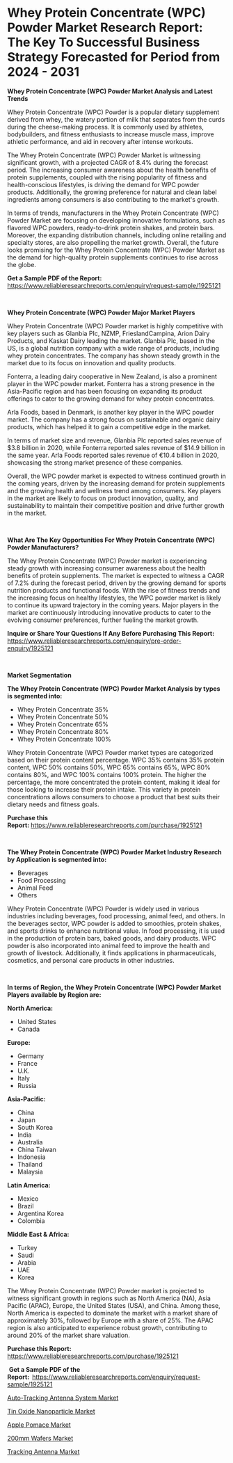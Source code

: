 <p><h1>Whey Protein Concentrate (WPC) Powder Market Research Report: The Key To Successful Business Strategy Forecasted for Period from 2024 - 2031</h1></p><p><strong>Whey Protein Concentrate (WPC) Powder Market Analysis and Latest Trends</strong></p>
<p><p>Whey Protein Concentrate (WPC) Powder is a popular dietary supplement derived from whey, the watery portion of milk that separates from the curds during the cheese-making process. It is commonly used by athletes, bodybuilders, and fitness enthusiasts to increase muscle mass, improve athletic performance, and aid in recovery after intense workouts.</p><p>The Whey Protein Concentrate (WPC) Powder Market is witnessing significant growth, with a projected CAGR of 8.4% during the forecast period. The increasing consumer awareness about the health benefits of protein supplements, coupled with the rising popularity of fitness and health-conscious lifestyles, is driving the demand for WPC powder products. Additionally, the growing preference for natural and clean label ingredients among consumers is also contributing to the market's growth.</p><p>In terms of trends, manufacturers in the Whey Protein Concentrate (WPC) Powder Market are focusing on developing innovative formulations, such as flavored WPC powders, ready-to-drink protein shakes, and protein bars. Moreover, the expanding distribution channels, including online retailing and specialty stores, are also propelling the market growth. Overall, the future looks promising for the Whey Protein Concentrate (WPC) Powder Market as the demand for high-quality protein supplements continues to rise across the globe.</p></p>
<p><strong>Get a Sample PDF of the Report:&nbsp;</strong> <a href="https://www.reliableresearchreports.com/enquiry/request-sample/1925121">https://www.reliableresearchreports.com/enquiry/request-sample/1925121</a></p>
<p>&nbsp;</p>
<p><strong>Whey Protein Concentrate (WPC) Powder Major Market Players</strong></p>
<p><p>Whey Protein Concentrate (WPC) Powder market is highly competitive with key players such as Glanbia PIc, NZMP, FrieslandCampina, Arion Dairy Products, and Kaskat Dairy leading the market. Glanbia PIc, based in the US, is a global nutrition company with a wide range of products, including whey protein concentrates. The company has shown steady growth in the market due to its focus on innovation and quality products.</p><p>Fonterra, a leading dairy cooperative in New Zealand, is also a prominent player in the WPC powder market. Fonterra has a strong presence in the Asia-Pacific region and has been focusing on expanding its product offerings to cater to the growing demand for whey protein concentrates.</p><p>Arla Foods, based in Denmark, is another key player in the WPC powder market. The company has a strong focus on sustainable and organic dairy products, which has helped it to gain a competitive edge in the market.</p><p>In terms of market size and revenue, Glanbia PIc reported sales revenue of $3.8 billion in 2020, while Fonterra reported sales revenue of $14.9 billion in the same year. Arla Foods reported sales revenue of €10.4 billion in 2020, showcasing the strong market presence of these companies.</p><p>Overall, the WPC powder market is expected to witness continued growth in the coming years, driven by the increasing demand for protein supplements and the growing health and wellness trend among consumers. Key players in the market are likely to focus on product innovation, quality, and sustainability to maintain their competitive position and drive further growth in the market.</p></p>
<p>&nbsp;</p>
<p><strong>What Are The Key Opportunities For Whey Protein Concentrate (WPC) Powder Manufacturers?</strong></p>
<p><p>The Whey Protein Concentrate (WPC) Powder market is experiencing steady growth with increasing consumer awareness about the health benefits of protein supplements. The market is expected to witness a CAGR of 7.2% during the forecast period, driven by the growing demand for sports nutrition products and functional foods. With the rise of fitness trends and the increasing focus on healthy lifestyles, the WPC powder market is likely to continue its upward trajectory in the coming years. Major players in the market are continuously introducing innovative products to cater to the evolving consumer preferences, further fueling the market growth.</p></p>
<p><strong>Inquire or Share Your Questions If Any Before Purchasing This Report:</strong> <a href="https://www.reliableresearchreports.com/enquiry/pre-order-enquiry/1925121">https://www.reliableresearchreports.com/enquiry/pre-order-enquiry/1925121</a></p>
<p>&nbsp;</p>
<p><strong>Market Segmentation</strong></p>
<p><strong>The Whey Protein Concentrate (WPC) Powder Market Analysis by types is segmented into:</strong></p>
<p><ul><li>Whey Protein Concentrate 35%</li><li>Whey Protein Concentrate 50%</li><li>Whey Protein Concentrate 65%</li><li>Whey Protein Concentrate 80%</li><li>Whey Protein Concentrate 100%</li></ul></p>
<p><p>Whey Protein Concentrate (WPC) Powder market types are categorized based on their protein content percentage. WPC 35% contains 35% protein content, WPC 50% contains 50%, WPC 65% contains 65%, WPC 80% contains 80%, and WPC 100% contains 100% protein. The higher the percentage, the more concentrated the protein content, making it ideal for those looking to increase their protein intake. This variety in protein concentrations allows consumers to choose a product that best suits their dietary needs and fitness goals.</p></p>
<p><strong>Purchase this Report:&nbsp;</strong><a href="https://www.reliableresearchreports.com/purchase/1925121">https://www.reliableresearchreports.com/purchase/1925121</a></p>
<p>&nbsp;</p>
<p><strong>The Whey Protein Concentrate (WPC) Powder Market Industry Research by Application is segmented into:</strong></p>
<p><ul><li>Beverages</li><li>Food Processing</li><li>Animal Feed</li><li>Others</li></ul></p>
<p><p>Whey Protein Concentrate (WPC) Powder is widely used in various industries including beverages, food processing, animal feed, and others. In the beverages sector, WPC powder is added to smoothies, protein shakes, and sports drinks to enhance nutritional value. In food processing, it is used in the production of protein bars, baked goods, and dairy products. WPC powder is also incorporated into animal feed to improve the health and growth of livestock. Additionally, it finds applications in pharmaceuticals, cosmetics, and personal care products in other industries.</p></p>
<p>&nbsp;</p>
<p><strong>In terms of Region, the Whey Protein Concentrate (WPC) Powder Market Players available by Region are:</strong></p>
<p>
    <p> <strong> North America: </strong>
        <ul>
            <li>United States</li>
            <li>Canada</li>
        </ul>
        </p> 
    <p> <strong> Europe: </strong>
        <ul>
            <li>Germany</li>
            <li>France</li>
            <li>U.K.</li>
            <li>Italy</li>
            <li>Russia</li>
        </ul>
        </p> 
    <p> <strong> Asia-Pacific: </strong>
        <ul>
            <li>China</li>
            <li>Japan</li>
            <li>South Korea</li>
            <li>India</li>
            <li>Australia</li>
            <li>China Taiwan</li>
            <li>Indonesia</li>
            <li>Thailand</li>
            <li>Malaysia</li>
        </ul>
        </p> 
    <p> <strong> Latin America: </strong>
        <ul>
            <li>Mexico</li>
            <li>Brazil</li>
            <li>Argentina Korea</li>
            <li>Colombia</li>
        </ul>
        </p> 
    <p> <strong> Middle East & Africa: </strong>
        <ul>
            <li>Turkey</li>
            <li>Saudi</li>
            <li>Arabia</li>
            <li>UAE</li>
            <li>Korea</li>
        </ul>
    </p>
    </p>
<p><p>The Whey Protein Concentrate (WPC) Powder market is projected to witness significant growth in regions such as North America (NA), Asia Pacific (APAC), Europe, the United States (USA), and China. Among these, North America is expected to dominate the market with a market share of approximately 30%, followed by Europe with a share of 25%. The APAC region is also anticipated to experience robust growth, contributing to around 20% of the market share valuation.</p></p>
<p><strong>Purchase this Report: </strong><a href="https://www.reliableresearchreports.com/purchase/1925121">https://www.reliableresearchreports.com/purchase/1925121</a></p>
<p>&nbsp;<strong>Get a Sample PDF of the Report:&nbsp;&nbsp;</strong><a href="https://www.reliableresearchreports.com/enquiry/request-sample/1925121">https://www.reliableresearchreports.com/enquiry/request-sample/1925121</a></p>
<p><strong></strong></p>
<p><p><a href="https://military-diascia-e68.notion.site/Auto-Tracking-Antenna-System-Market-Size-Market-Trends-and-Growth-Outlook-forecasted-for-period-fr-4903443ac5e14a07b288ee88a4974711">Auto-Tracking Antenna System Market</a></p><p><a href="https://view.publitas.com/reportprime-1/tin-oxide-nanoparticle-market-size-and-examines-its-market-scope-with-a-primary-focus-on-growth-opportunities-and-forecasted-trends-spanning-from-2024-to-2031/">Tin Oxide Nanoparticle Market</a></p><p><a href="https://unruly-ladybug-44b.notion.site/Apple-Pomace-Market-A-Comprehensive-Report-of-its-Market-Share-Growth-Trends-2024-2031-40a0510d522d413f981026b892ab009b">Apple Pomace Market</a></p><p><a href="https://view.publitas.com/reportprime-1/200mm-wafers-market-insights-market-players-and-forecast-till-2031/">200mm Wafers Market</a></p><p><a href="https://gentle-editor-9db.notion.site/Tracking-Antenna-Market-Research-Report-Forecasted-for-Period-from-2024-2031-by-Market-Type-Mark-672c4bc1114d49fab304e47f045cbaee">Tracking Antenna Market</a></p></p>